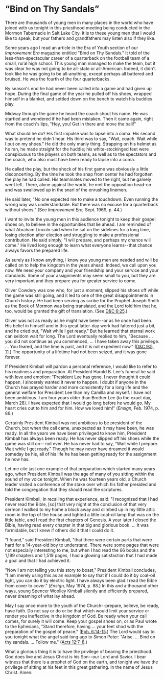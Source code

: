 # “Bind on Thy Sandals”

There are thousands of young men in many places in the world who have joined
with us tonight in this priesthood meeting being conducted in the Mormon
Tabernacle in Salt Lake City. It is to these young men that I would like to
speak, but your fathers and grandfathers may listen also if they like.

Some years ago I read an article in the Era of Youth section of our
_Improvement Era_ magazine entitled "Bind on Thy Sandals." It told of the
less-than-spectacular career of a quarterback on the football team of a small,
rural high school. This young man managed to make the team, but it was clear
he was not going to be all-state or all-American. Indeed, it didn't look like
he was going to be all-anything, except perhaps all battered and bruised. He
was the fourth of the four quarterbacks.

By season's end he had never been called into a game and had given up hope.
During the final game of the year he pulled off his shoes, wrapped himself in
a blanket, and settled down on the bench to watch his buddies play.

Midway through the game he heard the coach shout his name. He was startled and
wondered if he had been mistaken. Then it came again, right from the coach's
lips, "Hey, you! Get in there and move the ball!"

What should he do? His first impulse was to lapse into a coma. His second was
to pretend he didn't hear. His third was to say, "Wait, coach. Wait while I
put on my shoes." He did the only manly thing. Strapping on his helmet as he
ran, he made straight for the huddle; his white-stockinged feet were
conspicuous to the players on both teams, as well as to the spectators and the
coach, who also must have been ready to lapse into a coma.

He called the play, but the shock of his first game was obviously a little
disconcerting. By the time he took the snap from center he had forgotten the
play he had called. His teammates moved to the right, but he gamely went left.
There, alone against the world, he met the opposition head-on and was
swallowed up in the snarl of the onrushing linemen.

He said later, "No one expected me to make a touchdown. Even running the wrong
way was understandable. But there was no excuse for a quarterback without
shoes." (See _Improvement Era,_ Sept. 1969, p. 44.)

I want to invite the young men in this audience tonight to keep their gospel
shoes on, to believe in the opportunities that lie ahead. I am reminded of
what Abraham Lincoln said when he sat on the sidelines for a long time, losing
election after election and struggling to make a professional contribution. He
said simply, "I will prepare, and perhaps my chance will come." He lived long
enough to learn what everyone learns--that chance always favors the prepared
life.

As surely as I know anything, I know you young men are needed and will be
called on to help the kingdom in the years ahead. Indeed, we call upon you
now. We need your company and your friendship and your service and your
standards. Some of your assignments may seem small to you, but they are very
important and they prepare you for greater service to come.

Oliver Cowdery was one who, for just a moment, slipped his shoes off while the
game was still going, and it led to one of the great disappointments in Church
history. He had been serving as scribe for the Prophet Joseph Smith as the
Book of Mormon was being translated, and the Lord told him that he, too, would
be granted the gift of translation. (See [D&amp;C
6:25](https://www.lds.org/scriptures/dc-testament/dc/6.25?lang=eng#24).)

Oliver was not as ready as he might have been--or as he once had been. His
belief in himself and in this great latter-day work had faltered just a bit,
and he cried out, "Wait while I get ready." But he learned that eternal work
can seldom wait for long. The Lord eventually replied to him, "Because ... you
did not continue as you commenced, ... I have taken away this privilege. ... You
feared, and the time is past, and it is not expedient now." ([D&amp;C 9:5,
11](https://www.lds.org/scriptures/dc-testament/dc/9.5%2C11?lang=eng#4).) The
opportunity of a lifetime had not been seized, and it was gone forever.

If President Kimball will pardon a personal reference, I would like to refer
to his readiness and preparation. At President Harold B. Lee's funeral he said
with love and emotion: "President Lee has gone. I never thought it could
happen. I sincerely wanted it never to happen. I doubt if anyone in the Church
has prayed harder and more consistently for a long life and the general
welfare for President Lee than my Camilla and myself. I have not been
ambitious. I am four years older than Brother Lee (to the exact day, March
28). I have expected that I would go long before he would go. My heart cries
out to him and for him. How we loved him!" (_Ensign,_ Feb. 1974, p. 86.)

Certainly President Kimball was not ambitious to be president of the Church,
but when the call came, unexpected as it may have been, he was ready. In all
the years we have been privileged to know him, President Kimball has always
been ready. He has never slipped off his shoes while the game was still on--
not ever. He has never had to say, "Wait while I prepare. Wait while I get
ready." Though he may never have dreamed it would someday be his, all of his
life he has been getting ready for the assignment he now has.

Let me cite just one example of that preparation which started many years ago,
when President Kimball was the age of many of you sitting within the sound of
my voice tonight. When he was fourteen years old, a Church leader visited a
conference of the stake over which his father presided and told the
congregation that they should read the scriptures.

President Kimball, in recalling that experience, said: "I recognized that I
had never read the Bible, [so] that very night at the conclusion of that very
sermon I walked to my home a block away and climbed up in my little attic room
in the top of the house and lighted a little coal-oil lamp that was on the
little table, and I read the first chapters of Genesis. A year later I closed
the Bible, having read every chapter in that big and glorious book. ... It was
formidable, but I knew if others did it that I could do it.

"I found," said President Kimball, "that there were certain parts that were
hard for a 14-year-old boy to understand. There were some pages that were not
especially interesting to me, but when I had read the 66 books and the 1,189
chapters and 1,519 pages, I had a glowing satisfaction that I had made a goal
and that I had achieved it.

"Now I am not telling you this story to boast," President Kimball concludes,
"I am merely using this as an example to say that if I could do it by coal-oil
light, you can do it by electric light. I have always been glad I read the
Bible from cover to cover." (_Ensign,_ May 1974, p. 88.) In this and a
thousand other ways, young Spencer Woolley Kimball silently and efficiently
prepared, never dreaming of what lay ahead.

May I say once more to the youth of the Church--prepare, believe, be ready,
have faith. Do not say or do or be that which would limit your service or
render you ineffective in the kingdom of God. Be ready when your call comes,
for surely it will come. Keep your gospel shoes on, or as Paul wrote to the
Ephesians, "Stand therefore, having ... your feet shod with the preparation of
the gospel of peace." ([Eph.
6:14-15](https://www.lds.org/scriptures/nt/eph/6.14-15?lang=eng#13).) The Lord
would say to you tonight what the angel said long ago to Simon Peter: "Arise.
... Bind on thy sandals. ... Follow me." ([Acts
12:7-8](https://www.lds.org/scriptures/nt/acts/12.7-8?lang=eng#6).)

What a glorious thing it is to have the privilege of bearing the priesthood.
God does live and Jesus Christ is his Son--our Lord and Savior. I bear witness
that there is a prophet of God on the earth, and tonight we have the privilege
of sitting at his feet in this great gathering. In the name of Jesus Christ.
Amen.

